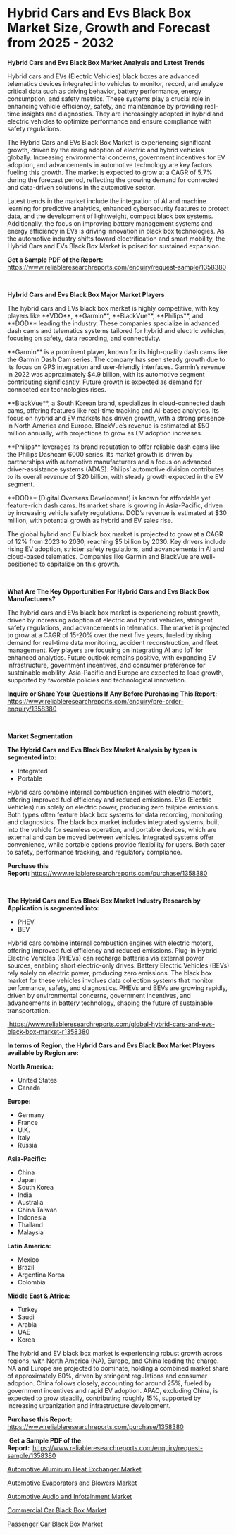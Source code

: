 <p><h1>Hybrid Cars and Evs Black Box Market Size, Growth and Forecast from 2025 - 2032</h1></p><p><strong>Hybrid Cars and Evs Black Box Market Analysis and Latest Trends</strong></p>
<p><p>Hybrid cars and EVs (Electric Vehicles) black boxes are advanced telematics devices integrated into vehicles to monitor, record, and analyze critical data such as driving behavior, battery performance, energy consumption, and safety metrics. These systems play a crucial role in enhancing vehicle efficiency, safety, and maintenance by providing real-time insights and diagnostics. They are increasingly adopted in hybrid and electric vehicles to optimize performance and ensure compliance with safety regulations.</p><p>The Hybrid Cars and EVs Black Box Market is experiencing significant growth, driven by the rising adoption of electric and hybrid vehicles globally. Increasing environmental concerns, government incentives for EV adoption, and advancements in automotive technology are key factors fueling this growth. The market is expected to grow at a CAGR of 5.7% during the forecast period, reflecting the growing demand for connected and data-driven solutions in the automotive sector.</p><p>Latest trends in the market include the integration of AI and machine learning for predictive analytics, enhanced cybersecurity features to protect data, and the development of lightweight, compact black box systems. Additionally, the focus on improving battery management systems and energy efficiency in EVs is driving innovation in black box technologies. As the automotive industry shifts toward electrification and smart mobility, the Hybrid Cars and EVs Black Box Market is poised for sustained expansion.</p></p>
<p><strong>Get a Sample PDF of the Report:&nbsp;</strong> <a href="https://www.reliableresearchreports.com/enquiry/request-sample/1358380?utm_campaign=12&utm_medium=2&utm_source=Github&utm_content=ia&utm_term=23012025&utm_id=hybrid-cars-and-evs-black-box">https://www.reliableresearchreports.com/enquiry/request-sample/1358380</a></p>
<p>&nbsp;</p>
<p><strong>Hybrid Cars and Evs Black Box Major Market Players</strong></p>
<p><p>The hybrid cars and EVs black box market is highly competitive, with key players like **VDO**, **Garmin**, **BlackVue**, **Philips**, and **DOD** leading the industry. These companies specialize in advanced dash cams and telematics systems tailored for hybrid and electric vehicles, focusing on safety, data recording, and connectivity.</p><p>**Garmin** is a prominent player, known for its high-quality dash cams like the Garmin Dash Cam series. The company has seen steady growth due to its focus on GPS integration and user-friendly interfaces. Garmin’s revenue in 2022 was approximately $4.9 billion, with its automotive segment contributing significantly. Future growth is expected as demand for connected car technologies rises.</p><p>**BlackVue**, a South Korean brand, specializes in cloud-connected dash cams, offering features like real-time tracking and AI-based analytics. Its focus on hybrid and EV markets has driven growth, with a strong presence in North America and Europe. BlackVue’s revenue is estimated at $50 million annually, with projections to grow as EV adoption increases.</p><p>**Philips** leverages its brand reputation to offer reliable dash cams like the Philips Dashcam 6000 series. Its market growth is driven by partnerships with automotive manufacturers and a focus on advanced driver-assistance systems (ADAS). Philips’ automotive division contributes to its overall revenue of $20 billion, with steady growth expected in the EV segment.</p><p>**DOD** (Digital Overseas Development) is known for affordable yet feature-rich dash cams. Its market share is growing in Asia-Pacific, driven by increasing vehicle safety regulations. DOD’s revenue is estimated at $30 million, with potential growth as hybrid and EV sales rise.</p><p>The global hybrid and EV black box market is projected to grow at a CAGR of 12% from 2023 to 2030, reaching $5 billion by 2030. Key drivers include rising EV adoption, stricter safety regulations, and advancements in AI and cloud-based telematics. Companies like Garmin and BlackVue are well-positioned to capitalize on this growth.</p></p>
<p>&nbsp;</p>
<p><strong>What Are The Key Opportunities For Hybrid Cars and Evs Black Box Manufacturers?</strong></p>
<p><p>The hybrid cars and EVs black box market is experiencing robust growth, driven by increasing adoption of electric and hybrid vehicles, stringent safety regulations, and advancements in telematics. The market is projected to grow at a CAGR of 15-20% over the next five years, fueled by rising demand for real-time data monitoring, accident reconstruction, and fleet management. Key players are focusing on integrating AI and IoT for enhanced analytics. Future outlook remains positive, with expanding EV infrastructure, government incentives, and consumer preference for sustainable mobility. Asia-Pacific and Europe are expected to lead growth, supported by favorable policies and technological innovation.</p></p>
<p><strong>Inquire or Share Your Questions If Any Before Purchasing This Report:</strong> <a href="https://www.reliableresearchreports.com/enquiry/pre-order-enquiry/1358380?utm_campaign=12&utm_medium=2&utm_source=Github&utm_content=ia&utm_term=23012025&utm_id=hybrid-cars-and-evs-black-box">https://www.reliableresearchreports.com/enquiry/pre-order-enquiry/1358380</a></p>
<p>&nbsp;</p>
<p><strong>Market Segmentation</strong></p>
<p><strong>The Hybrid Cars and Evs Black Box Market Analysis by types is segmented into:</strong></p>
<p><ul><li>Integrated</li><li>Portable</li></ul></p>
<p><p>Hybrid cars combine internal combustion engines with electric motors, offering improved fuel efficiency and reduced emissions. EVs (Electric Vehicles) run solely on electric power, producing zero tailpipe emissions. Both types often feature black box systems for data recording, monitoring, and diagnostics. The black box market includes integrated systems, built into the vehicle for seamless operation, and portable devices, which are external and can be moved between vehicles. Integrated systems offer convenience, while portable options provide flexibility for users. Both cater to safety, performance tracking, and regulatory compliance.</p></p>
<p><strong>Purchase this Report:&nbsp;</strong><a href="https://www.reliableresearchreports.com/purchase/1358380?utm_campaign=12&utm_medium=2&utm_source=Github&utm_content=ia&utm_term=23012025&utm_id=hybrid-cars-and-evs-black-box">https://www.reliableresearchreports.com/purchase/1358380</a></p>
<p>&nbsp;</p>
<p><strong>The Hybrid Cars and Evs Black Box Market Industry Research by Application is segmented into:</strong></p>
<p><ul><li>PHEV</li><li>BEV</li></ul></p>
<p><p>Hybrid cars combine internal combustion engines with electric motors, offering improved fuel efficiency and reduced emissions. Plug-in Hybrid Electric Vehicles (PHEVs) can recharge batteries via external power sources, enabling short electric-only drives. Battery Electric Vehicles (BEVs) rely solely on electric power, producing zero emissions. The black box market for these vehicles involves data collection systems that monitor performance, safety, and diagnostics. PHEVs and BEVs are growing rapidly, driven by environmental concerns, government incentives, and advancements in battery technology, shaping the future of sustainable transportation.</p></p>
<p><a href="https://www.reliableresearchreports.com/global-hybrid-cars-and-evs-black-box-market-r1358380?utm_campaign=12&utm_medium=2&utm_source=Github&utm_content=ia&utm_term=23012025&utm_id=hybrid-cars-and-evs-black-box">&nbsp;https://www.reliableresearchreports.com/global-hybrid-cars-and-evs-black-box-market-r1358380</a></p>
<p><strong>In terms of Region, the Hybrid Cars and Evs Black Box Market Players available by Region are:</strong></p>
<p>
    <p> <strong> North America: </strong>
        <ul>
            <li>United States</li>
            <li>Canada</li>
        </ul>
        </p> 
    <p> <strong> Europe: </strong>
        <ul>
            <li>Germany</li>
            <li>France</li>
            <li>U.K.</li>
            <li>Italy</li>
            <li>Russia</li>
        </ul>
        </p> 
    <p> <strong> Asia-Pacific: </strong>
        <ul>
            <li>China</li>
            <li>Japan</li>
            <li>South Korea</li>
            <li>India</li>
            <li>Australia</li>
            <li>China Taiwan</li>
            <li>Indonesia</li>
            <li>Thailand</li>
            <li>Malaysia</li>
        </ul>
        </p> 
    <p> <strong> Latin America: </strong>
        <ul>
            <li>Mexico</li>
            <li>Brazil</li>
            <li>Argentina Korea</li>
            <li>Colombia</li>
        </ul>
        </p> 
    <p> <strong> Middle East & Africa: </strong>
        <ul>
            <li>Turkey</li>
            <li>Saudi</li>
            <li>Arabia</li>
            <li>UAE</li>
            <li>Korea</li>
        </ul>
    </p>
    </p>
<p><p>The hybrid and EV black box market is experiencing robust growth across regions, with North America (NA), Europe, and China leading the charge. NA and Europe are projected to dominate, holding a combined market share of approximately 60%, driven by stringent regulations and consumer adoption. China follows closely, accounting for around 25%, fueled by government incentives and rapid EV adoption. APAC, excluding China, is expected to grow steadily, contributing roughly 15%, supported by increasing urbanization and infrastructure development.</p></p>
<p><strong>Purchase this Report: </strong><a href="https://www.reliableresearchreports.com/purchase/1358380?utm_campaign=12&utm_medium=2&utm_source=Github&utm_content=ia&utm_term=23012025&utm_id=hybrid-cars-and-evs-black-box">https://www.reliableresearchreports.com/purchase/1358380</a></p>
<p>&nbsp;<strong>Get a Sample PDF of the Report:&nbsp;&nbsp;</strong><a href="https://www.reliableresearchreports.com/enquiry/request-sample/1358380?utm_campaign=12&utm_medium=2&utm_source=Github&utm_content=ia&utm_term=23012025&utm_id=hybrid-cars-and-evs-black-box">https://www.reliableresearchreports.com/enquiry/request-sample/1358380</a></p>
<p><strong></strong></p>
<p><p><a href="https://www.linkedin.com/pulse/projecting-growth-automotive-aluminum-heat-exchanger-s8i0c?utm_campaign=12&utm_medium=2&utm_source=Github&utm_content=ia&utm_term=23012025&utm_id=hybrid-cars-and-evs-black-box">Automotive Aluminum Heat Exchanger Market</a></p><p><a href="https://www.linkedin.com/pulse/automotive-evaporators-blowers-market-report-analyzing-competitive-rn8se?utm_campaign=12&utm_medium=2&utm_source=Github&utm_content=ia&utm_term=23012025&utm_id=hybrid-cars-and-evs-black-box">Automotive Evaporators and Blowers Market</a></p><p><a href="https://www.linkedin.com/pulse/automotive-audio-infotainment-market-global-regional-talhf?utm_campaign=12&utm_medium=2&utm_source=Github&utm_content=ia&utm_term=23012025&utm_id=hybrid-cars-and-evs-black-box">Automotive Audio and Infotainment Market</a></p><p><a href="https://github.com/seanmcma708/Market-Research-Report-List-1/blob/main/commercial-car-black-box-market.md?utm_campaign=12&utm_medium=2&utm_source=Github&utm_content=ia&utm_term=23012025&utm_id=hybrid-cars-and-evs-black-box">Commercial Car Black Box Market</a></p><p><a href="https://github.com/GenaGaines34/Market-Research-Report-List-1/blob/main/passenger-car-black-box-market.md?utm_campaign=12&utm_medium=2&utm_source=Github&utm_content=ia&utm_term=23012025&utm_id=hybrid-cars-and-evs-black-box">Passenger Car Black Box Market</a></p></p>